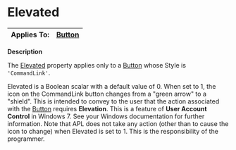 




<h1 class="heading"><span class="name">Elevated</span></h1>

| Applies To: | [Button](./button.md) |
| --- | ---  |


**Description**


The [Elevated](Elevated.htm) property applies only to a [Button](./button.md) whose Style is `'CommandLink'`.


Elevated is a Boolean scalar with a default value of 0. When set to 1, the icon on the CommandLink button changes from a "green arrow" to a "shield". This is intended to convey to the user that the action associated with the [Button](./button.md) requires **Elevation**. This is a feature of **User Account Control** in Windows 7. See your Windows documentation for further information. Note that APL does not take any action (other than to cause the icon to change) when Elevated is set to 1. This is the responsibility of the programmer.



